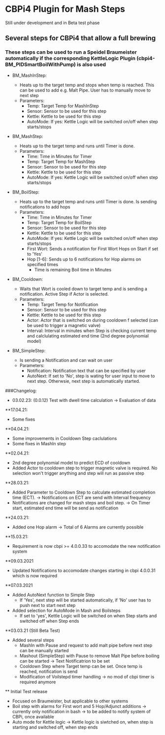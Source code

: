 # CBPi4 Plugin for Mash Steps

Still under development and in Beta test phase 

## Several steps for CBPi4 that allow a full brewing
### These steps can be used to run a Speidel Braumeister automatically if the corresponding KettleLogic Plugin (cbpi4-BM_PIDSmartBoilWithPump) is also used

- BM_MashInStep:
	- Heats up to the target temp and stops when temp is reached. This can be used to add e.g. Malt Pipe. User has to manually move to next step
	- Parameters:
		- Temp: Target Temp for MashInStep
		- Sensor: Sensor to be used for this step
		- Kettle: Kettle to be used for this step
		- AutoMode: If yes: Kettle Logic will be switched on/off when step starts/stops

- BM_MashStep:
	- Heats up to the target temp and runs until Timer is done.
	- Parameters:
		- Time: Time in Minutes for Timer
		- Temp: Target Temp for MashStep
		- Sensor: Sensor to be used for this step
		- Kettle: Kettle to be used for this step
		- AutoMode: If yes: Kettle Logic will be switched on/off when step starts/stops

- BM_BoilStep:
	- Heats up to the target temp and runs until Timer is done. Is sending notifications to add hops
	- Parameters:
		- Time: Time in Minutes for Timer
		- Temp: Target Temp for BoilStep
		- Sensor: Sensor to be used for this step
		- Kettle: Kettle to be used for this step
		- AutoMode: If yes: Kettle Logic will be switched on/off when step starts/stops
		- First Wort: Sends a notification for First Wort Hops on Start if set to 'Yes'
		- Hop [1-6]: Sends up to 6 notifications for Hop alarms on specified times
			- Time is remaining Boil time in Minutes

- BM_Cooldown:
	- Waits that Wort is cooled down to target temp and is sending a notification. Active Step if Actor is selected.
	- Parameters:
		- Temp: Target Temp for Notification
		- Sensor: Sensor to be used for this step
		- Kettle: Kettle to be used for this step
		- Actor: Actor that is switched on during cooldown f selected (can be used to trigger a magnetic valve)
		- Interval: Interval in minutes when Step is checking current temp and calclulating estimated end time (2nd degree polynomial model)

- BM_SimpleStep:
	- Is sending a Notification and can wait on user
	- Parameters:
		- Notification: Notification text that can be specified by user
		- AutoNext: If set to 'No', step is wating for user input to move to next step. Otherwsie, next step is automatically started.

###Changelog:
- 03.02.23: (0.0.12) Test with dwell time calculation -> Evaluation of data

**17.04.21:

- Some fixes

**04.04.21:

- Some improvements in Cooldown Step caclulations
- Some fixes in MashIn step

**02.04.21:

- 2nd degree polynomial model to predict ECD of cooldown
- Added Actor to cooldown step to trigger magnetic valve is required. No selection won't trigger anything and step will run as passive step

**28.03.21:

- Added Parameter to Cooldown Step to calculate estimated completion time (ECT). -> Notifications on ECT are send with Interval frequency
- Notifications are changed for mash steps and boil step. -> On Timer start, estimated end time will be send as notification

**24.03.21:

- Added one Hop alarm -> Total of 6 Alarms are currently possible

**15.03.21:

- Requirement is now cbpi >= 4.0.0.33 to accomodate the new notification system

**09.03.2021

- Updated Notifications to accomodate changes starting in cbpi 4.0.0.31 which is now required

**07.03.2021

- Added AutoNext function to Simple Step
	- If 'Yes', next step will be started automatically, if 'No' user has to push next to start next step
- Added selection for AutoMode in Mash and Boilsteps
	- If set to 'yes', Kettle Logic will be switched on when Step starts and switched off when Step ends

**03.03.21 (Still Beta Test)

- Added several steps
	- MashIn with Pause and request to add malt pipe before next step can be manually started
	- Mashout (SimpleStep) with Pause to remove Malt Pipe before boiling can be started -> Text Notificatrion to be set
	- Cooldown Step where Target temp can be set. Once temp is reached, notification is send
	- Modification of Voilstepd timer handling -> no mod of cbpi timer is required anymore
	
** Initial Test release

- Focused on Braumeister, but applicable to other systems
- Boil step with alarms for First wort and 5 Hop/Adjunct additions
-> currently only notification in bash -> to be added to notify system of CBPi, once available
- Auto mode for Kettle logic
-> Kettle logic is siwtched on, when step is starting and switched off, when step ends
